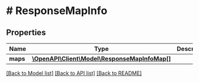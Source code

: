 # # ResponseMapInfo

## Properties

Name | Type | Description | Notes
------------ | ------------- | ------------- | -------------
**maps** | [**\OpenAPI\Client\Model\ResponseMapInfoMap[]**](ResponseMapInfoMap.md) |  | 

[[Back to Model list]](../../README.md#documentation-for-models) [[Back to API list]](../../README.md#documentation-for-api-endpoints) [[Back to README]](../../README.md)


